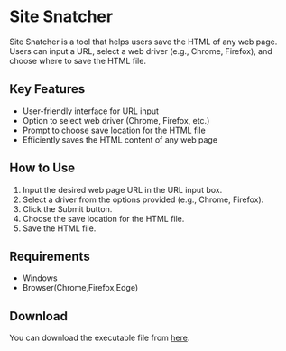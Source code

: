# Site Snatcher

Site Snatcher is a tool that helps users save the HTML of any web page. Users can input a URL, select a web driver (e.g., Chrome, Firefox), and choose where to save the HTML file.

## Key Features

- User-friendly interface for URL input
- Option to select web driver (Chrome, Firefox, etc.)
- Prompt to choose save location for the HTML file
- Efficiently saves the HTML content of any web page

## How to Use

1. Input the desired web page URL in the URL input box.
2. Select a driver from the options provided (e.g., Chrome, Firefox).
3. Click the Submit button.
4. Choose the save location for the HTML file.
5. Save the HTML file.

## Requirements

- Windows
- Browser(Chrome,Firefox,Edge)

## Download

You can download the executable file from [here](https://github.com/<USERNAME>/<REPOSITORY>/raw/main/site-snatcher.exe).
